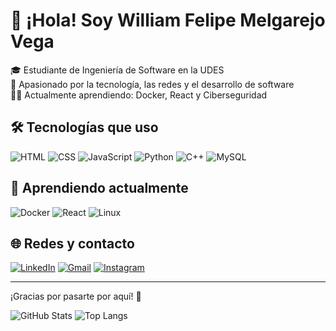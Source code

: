 # 👋 ¡Hola! Soy William Felipe Melgarejo Vega

🎓 Estudiante de Ingeniería de Software en la UDES  
🔧 Apasionado por la tecnología, las redes y el desarrollo de software  
🐱‍💻 Actualmente aprendiendo: Docker, React y Ciberseguridad

## 🛠️ Tecnologías que uso

![HTML](https://img.shields.io/badge/-HTML5-E34F26?style=flat&logo=html5&logoColor=white)
![CSS](https://img.shields.io/badge/-CSS3-1572B6?style=flat&logo=css3)
![JavaScript](https://img.shields.io/badge/-JavaScript-F7DF1E?style=flat&logo=javascript&logoColor=black)
![Python](https://img.shields.io/badge/-Python-3776AB?style=flat&logo=python)
![C++](https://img.shields.io/badge/-C++-00599C?style=flat&logo=cplusplus)
![MySQL](https://img.shields.io/badge/-MySQL-4479A1?style=flat&logo=mysql)

## 🚀 Aprendiendo actualmente

![Docker](https://img.shields.io/badge/-Docker-2496ED?style=flat&logo=docker)
![React](https://img.shields.io/badge/-React-61DAFB?style=flat&logo=react)
![Linux](https://img.shields.io/badge/-Linux-FCC624?style=flat&logo=linux&logoColor=black)

## 🌐 Redes y contacto

[![LinkedIn](https://img.shields.io/badge/-LinkedIn-blue?style=flat&logo=linkedin)](https://linkedin.com/in/tuusuario)
[![Gmail](https://img.shields.io/badge/-Gmail-red?style=flat&logo=gmail)](mailto:tuemail@gmail.com)
[![Instagram](https://img.shields.io/badge/-Instagram-purple?style=flat&logo=instagram)](https://instagram.com/tuusuario)

---

¡Gracias por pasarte por aquí! 🚀

![GitHub Stats](https://github-readme-stats.vercel.app/api?username=tuusuario&show_icons=true&theme=radical)
![Top Langs](https://github-readme-stats.vercel.app/api/top-langs/?username=tuusuario&layout=compact)

